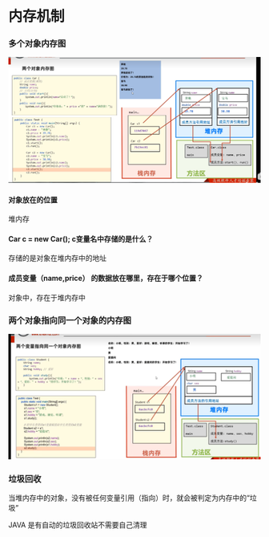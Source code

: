 # 内存机制

### 多个对象内存图

![](<../.gitbook/assets/image (1) (2).png>)

#### 对象放在的位置

堆内存

#### Car c = new Car(); c变量名中存储的是什么？

存储的是对象在堆内存中的地址

#### 成员变量（name,price） 的数据放在哪里，存在于哪个位置？

对象中，存在于堆内存中

### 两个对象指向同一个对象的内存图

![](<../.gitbook/assets/image (2) (3).png>)

### 垃圾回收

当堆内存中的对象，没有被任何变量引用（指向）时，就会被判定为内存中的“垃圾”

JAVA 是有自动的垃圾回收站不需要自己清理
